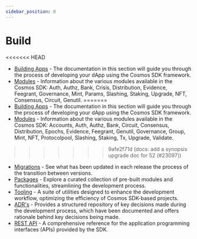 ```yaml
---
sidebar_position: 0
---
```


# Build

<<<<<<< HEAD
* [Building Apps](./building-apps/00-app-go.md) - The documentation in this section will guide you through the process of developing your dApp using the Cosmos SDK framework.
* [Modules](./modules/README.md) - Information about the various modules available in the Cosmos SDK: Auth, Authz, Bank, Crisis, Distribution, Evidence, Feegrant, Governance, Mint, Params, Slashing, Staking, Upgrade, NFT, Consensus, Circuit, Genutil.
=======
* [Building Apps](./building-apps/00-runtime.md) - The documentation in this section will guide you through the process of developing your dApp using the Cosmos SDK framework.
* [Modules](./modules/README.md) - Information about the various modules available in the Cosmos SDK: Accounts, Auth, Authz, Bank, Circuit, Consensus, Distribution, Epochs, Evidence, Feegrant, Genutil, Governance, Group, Mint, NFT, Protocolpool, Slashing, Staking, Tx, Upgrade, Validate.
>>>>>>> 9afe2f71d (docs: add a synopsis upgrade doc for 52 (#23097))
* [Migrations](./migrations/01-intro.md) - See what has been updated in each release the process of the transition between versions.
* [Packages](./packages/README.md) - Explore a curated collection of pre-built modules and functionalities, streamlining the development process.
* [Tooling](./tooling/README.md) - A suite of utilities designed to enhance the development workflow, optimizing the efficiency of Cosmos SDK-based projects.
* [ADR's](./architecture/README.md) - Provides a structured repository of key decisions made during the development process, which have been documented and offers rationale behind key decisions being made.
* [REST API](https://docs.cosmos.network/api) - A comprehensive reference for the application programming interfaces (APIs) provided by the SDK. 
